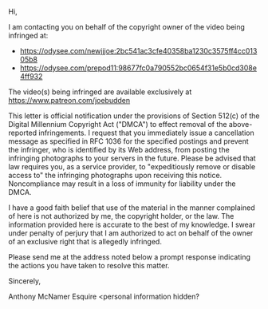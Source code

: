 
Hi,

I am contacting you on behalf of the copyright owner of the video being infringed at:

- https://odysee.com/newjjjoe:2bc541ac3cfe40358ba1230c3575ff4cc01305b8
- https://odysee.com/prepod11:98677fc0a790552bc0654f31e5b0cd308e4ff932

The video(s) being infringed are available exclusively at https://www.patreon.com/joebudden

This letter is official notification under the provisions of Section 512(c) of the Digital Millennium Copyright Act ("DMCA") to effect removal of the above-reported infringements. I request that you immediately issue a cancellation message as specified in RFC 1036 for the specified postings and prevent the infringer, who is identified by its Web address, from posting the infringing photographs to your servers in the future. Please be advised that law requires you, as a service provider, to "expeditiously remove or disable access to" the infringing photographs upon receiving this notice. Noncompliance may result in a loss of immunity for liability under the DMCA.

I have a good faith belief that use of the material in the manner complained of here is not authorized by me, the copyright holder, or the law. The information provided here is accurate to the best of my knowledge. I swear under penalty of perjury that I am authorized to act on behalf of the owner of an exclusive right that is allegedly infringed.

Please send me at the address noted below a prompt response indicating the actions you have taken to resolve this matter.

Sincerely,

Anthony McNamer Esquire
<personal information hidden?
